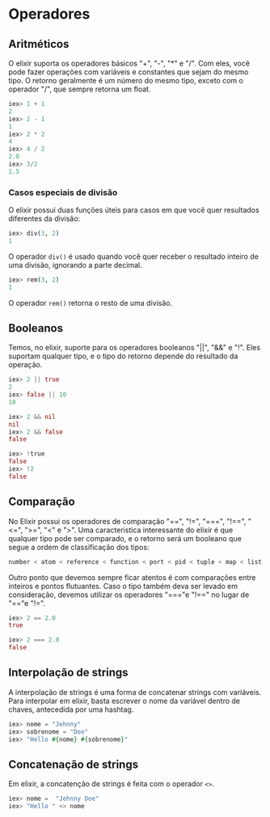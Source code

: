 # Operadores

## Aritméticos
O elixir suporta os operadores básicos "+", "-", "*" e "/". Com eles, você pode fazer operações com variáveis e constantes que sejam do mesmo tipo. O retorno geralmente é um número do mesmo tipo, exceto com o operador "/", que sempre retorna um float.

```elixir
iex> 1 + 1
2
iex> 2 - 1
1
iex> 2 * 2
4
iex> 4 / 2
2.0
iex> 3/2
1.5
```

### Casos especiais de divisão

O elixir possui duas funções úteis para casos em que você quer resultados diferentes da divisão:

```elixir
iex> div(3, 2)
1
```

O operador `div()` é usado quando você quer receber o resultado inteiro de uma divisão, ignorando a parte decimal.

```elixir
iex> rem(3, 2)
1
```

O operador `rem()` retorna o resto de uma divisão.

## Booleanos

Temos, no elixir, suporte para os operadores booleanos "||", "&&" e "!". Eles suportam qualquer tipo, e o tipo do retorno depende do resultado da operação.

```elixir
iex> 2 || true
2
iex> false || 10
10

iex> 2 && nil
nil
iex> 2 && false
false

iex> !true
false
iex> !2
false
```

## Comparação

No Elixir possui os operadores de comparação "==", "!=", "===", "!==", "<=", ">=", "<" e ">". Uma caracteristica interessante do elixir é que qualquer tipo pode ser comparado, e o retorno será um booleano que segue a ordem de classificação dos tipos:

```elixir
number < atom < reference < function < port < pid < tuple < map < list < bitstring
```

Outro ponto que devemos sempre ficar atentos é com comparações entre inteiros e pontos flutuantes. Caso o tipo também deva ser levado em consideração, devemos utilizar os operadores "==="e "!==" no lugar de "=="e "!=".

```elixir
iex> 2 == 2.0
true

iex> 2 === 2.0
false
```

## Interpolação de strings

A interpolação de strings é uma forma de concatenar strings com variáveis. Para interpolar em elixir, basta escrever o nome da variável dentro de chaves, antecedida por uma hashtag.

```elixir
iex> nome = "Jehnny"
iex> sobrenome = "Doe"
iex> "Hello #{nome} #{sobrenome}"
```
## Concatenação de strings

Em elixir, a concatenção de strings é feita com o operador `<>`.

```elixir
iex> nome =  "Jehnny Doe"
iex> "Hello " <> nome
```
